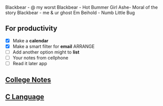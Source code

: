 Blackbear - @ my worst
Blackbear - Hot Bummer Girl
Ashe- Moral of the story
Blackbear - me & ur ghost
Em Beihold - Numb Little Bug

## For productivity
- [x] Make a **calendar**
- [x] Make a smart filter for **email** ARRANGE
- [ ] Add another option might to **list**
- [ ] Your notes from cellphone
- [ ] Read it later app

## [College Notes](main)
## [C Language](mainC)